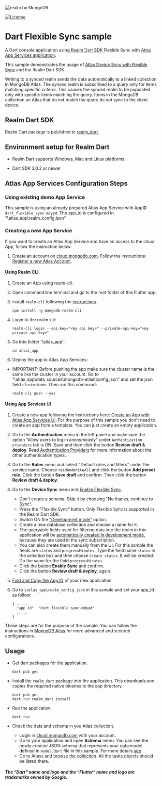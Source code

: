 <picture>
    <source srcset="./media/logo-dark.svg" media="(prefers-color-scheme: dark)" alt="realm by MongoDB">
    <img src="./media/logo.svg" alt="realm by MongoDB">
</picture>

[![License](https://img.shields.io/badge/License-Apache-blue.svg)](LICENSE)

# Dart Flexible Sync sample

A Dart console application using [Realm Dart SDK](https://www.mongodb.com/docs/realm/sdk/flutter/#dart-standalone-realm) Flexible Sync with [Atlas App Services application](https://www.mongodb.com/docs/atlas/app-services/).

This sample demonstrates the usage of [Atlas Device Sync with Flexible Sync](https://www.mongodb.com/docs/realm/sdk/flutter/sync/) and the Realm Dart SDK.

Writing to a synced realm sends the data automatically to a linked collection in MongoDB Atlas. The synced realm is subscribed to a query only for items matching specific criteria.
This causes the synced realm to be populated only with specific items matching the query.
Items in the MongoDB collection on Atlas that do not match the query do not sync to the client device.

## Realm Dart SDK

Realm Dart package is published to [realm_dart](https://pub.dev/packages/realm_dart).

## Environment setup for Realm Dart

* Realm Dart supports Windows, Mac and Linux platforms.

* Dart SDK 3.0.2 or newer

## Atlas App Services Configuration Steps

### Using existing demo App Service

This sample is using an already prepared Atlas App Service with AppID `dart_flexible_sync-mdyyd`.
The app_id is configured in "\atlas_app\realm_config.json"

### Creating a new App Service

If you want to create an Atlas App Service and have an access to the cloud App, follow the instruction below.

1. Create an account on [cloud.mongodb.com](https://cloud.mongodb.com). Follow the instructions: [Register a new Atlas Account](https://www.mongodb.com/docs/atlas/tutorial/create-atlas-account/#register-a-new-service-account).

#### Using Realm CLI

1. Create an App using [realm-cli](https://www.mongodb.com/docs/atlas/app-services/cli/#mongodb-binary-bin.realm-cli).
1. Open command line terminal and go to the root folder of this Flutter app.
1. Install `realm-cli` following the [instructions](https://www.mongodb.com/docs/atlas/app-services/cli/#mongodb-binary-bin.realm-cli).

    `npm install -g mongodb-realm-cli`

1. Login to the realm-cli:

    `realm-cli login --api-key="<my api key>" --private-api-key="<my private api key>"`

1. Go into folder '\atlas_app':

    `cd atlas_app`

1. Deploy the app to Atlas App Services:
* IMPORTANT: Before pushing the app make sure the cluster name is the same like the cluster in your account. Go to "\atlas_app\data_sources\mongodb-atlas\config.json" and set the json field `clusterName`.
Then run this command:

    `realm-cli push --yes`

#### Using App Services UI

1. Create a new app following the instructions here: [Create an App with Atlas App Services UI](https://www.mongodb.com/docs/atlas/app-services/manage-apps/create/create-with-realm-ui).
    For the purpose of this sample you don't need to create an app from a template. You can just create an empty application.
1. Go to the **Authentication** menu in the left panel and make sure the option "Allow users to log in anonymously" under `Authentication providers` tab is ON. Save and then click the button **Review draft & deploy**. Read [Authentication Providers](https://www.mongodb.com/docs/atlas/app-services/authentication/providers/) for more information about the other authentication types.
1. Go to the **Rules** menu and select "Default roles and filters" under the service name. Choose `readAndWriteAll` and click the button **Add preset role**. Click the button **Save draft** and confirm. Then click the button **Review draft & deploy**.

1. Go to the **Device Sync** menu and [Enable Flexible Sync](https://www.mongodb.com/docs/atlas/app-services/sync/configure/enable-sync/#enable-flexible-sync).
    * Don't create a schema. Skip it by choosing "No thanks, continue to Sync".
    * Press the "Flexible Sync" button. Only Flexible Sync is supported in the Realm Dart SDK.
    * Switch ON the ["Development mode"](https://www.mongodb.com/docs/atlas/app-services/sync/data-model/development-mode/) option.
    * Create a new database collection and choose a name for it.
    * The queryable fields used for filtering data into the realm in this application will be [automatically created in development mode](https://www.mongodb.com/docs/atlas/app-services/sync/configure/sync-settings/#queryable-fields), because they are used in the sync subscription.
    * You can also create them manually from the UI. For this sample the fields are `status` and `progressMinutes`.
        Type the field name `status` in the selection box and then choose `Create status`.
        It will be created.
        Do the same for the field `progressMinutes`.
    * Click the button **Enable Sync** and confirm.
    * Click the button **Review draft & deploy**, again.
1. [Find and Copy the App ID](https://www.mongodb.com/docs/atlas/app-services/reference/find-your-project-or-app-id/) of your new application.
1. Go to `\atlas_app\realm_config.json` in this sample and set your app_Id as follow:
    ```json{
    { .....
      "app_id": "dart_flexible_sync-mdyyd"
      .....
    }
    ```
These steps are for the purpose of the sample. You can follow the instructions in [MongoDB Atlas](https://www.mongodb.com/docs/atlas) for more advanced and secured configurations.

## Usage

* Get dart packages for the application.

    ```
    dart pub get
    ```

* Install the `realm_dart` package into the application. This downloads and copies the required native binaries to the app directory.

    ```
    dart pub get
    dart run realm_dart install
    ```

*  Run the application

    ```
    dart run
    ```

* Check the data and schema in you Atlas collection.
    * Login in [cloud.mongodb.com](https://cloud.mongodb.com) with your account.
    * Go to your application and open **Schema** menu. You can see the newly created JSON schema 
        that represents your data model defined in `model.dart` file in this sample. 
        For more details [see](https://www.mongodb.com/docs/atlas/app-services/schemas/?_ga=2.267468942.1225817147.1654079983-1571915642.1647002315&_gac=1.216786660.1654173423.CjwKCAjwv-GUBhAzEiwASUMm4jBtzETN-YJq0KELgeGLKk-4_6wVAfImtPoBbo-A35_eKjZ1p0Lh_BoCotcQAvD_BwE)
    * Go to Atlass and [browse the collection](https://www.mongodb.com/docs/atlas/atlas-ui/collections/#view-collections). All the tasks objects should be listed there.


##### The "Dart" name and logo and the "Flutter" name and logo are trademarks owned by Google. 
